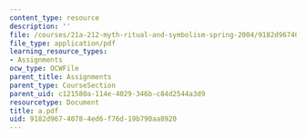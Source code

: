 ```yaml
---
content_type: resource
description: ''
file: /courses/21a-212-myth-ritual-and-symbolism-spring-2004/9182d96740784ed6f76d19b790aa8920_a.pdf
file_type: application/pdf
learning_resource_types:
- Assignments
ocw_type: OCWFile
parent_title: Assignments
parent_type: CourseSection
parent_uid: c121580a-114e-4029-346b-c84d2544a3d9
resourcetype: Document
title: a.pdf
uid: 9182d967-4078-4ed6-f76d-19b790aa8920
---
```

